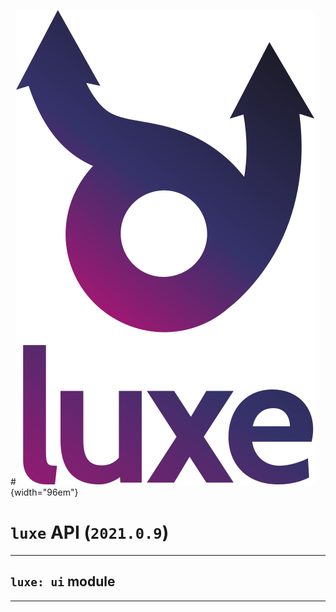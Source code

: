 #![](../images/luxe-dark.svg){width="96em"}

# `luxe` API (`2021.0.9`)  


---

## `luxe: ui` module


---

